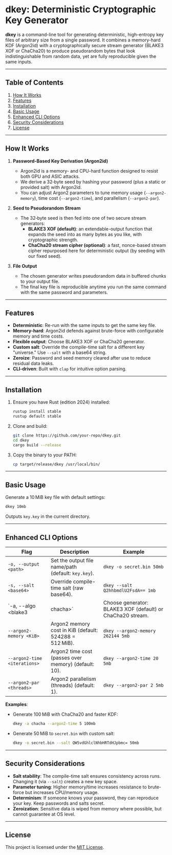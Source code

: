 # dkey: Deterministic Cryptographic Key Generator

**dkey** is a command-line tool for generating deterministic, high-entropy key files of arbitrary size from a single password. It combines a memory-hard KDF (Argon2id) with a cryptographically secure stream generator (BLAKE3 XOF or ChaCha20) to produce pseudorandom bytes that look indistinguishable from random data, yet are fully reproducible given the same inputs.

---

## Table of Contents

1. [How It Works](#how-it-works)
2. [Features](#features)
3. [Installation](#installation)
4. [Basic Usage](#basic-usage)
5. [Enhanced CLI Options](#enhanced-cli-options)
6. [Security Considerations](#security-considerations)
7. [License](#license)

---

## How It Works

1. **Password-Based Key Derivation (Argon2id)**
   - Argon2id is a memory- and CPU-hard function designed to resist both GPU and ASIC attacks.
   - We derive a 32‑byte seed by hashing your password (plus a static or provided salt) with Argon2id.
   - You can adjust Argon2 parameters to tune memory usage (`--argon2-memory`), time cost (`--argon2-time`), and parallelism (`--argon2-par`).

2. **Seed to Pseudorandom Stream**
   - The 32‑byte seed is then fed into one of two secure stream generators:
     - **BLAKE3 XOF (default)**: an extendable-output function that expands the seed into as many bytes as you like, with cryptographic strength.
     - **ChaCha20 stream cipher (optional)**: a fast, nonce-based stream cipher repurposed here for deterministic output (by seeding with our fixed seed).

3. **File Output**
   - The chosen generator writes pseudorandom data in buffered chunks to your output file.
   - The final key file is reproducible anytime you run the same command with the same password and parameters.

---

## Features

- **Deterministic**: Re-run with the same inputs to get the same key file.
- **Memory-hard**: Argon2id defends against brute-force with configurable memory and time costs.
- **Flexible output**: Choose BLAKE3 XOF or ChaCha20 generator.
- **Custom salt**: Override the compile-time salt for a different key "universe." Use `--salt` with a base64 string.
- **Zeroize**: Password and seed memory cleared after use to reduce residual data leaks.
- **CLI-driven**: Built with `clap` for intuitive option parsing.

---

## Installation

1. Ensure you have Rust (edition 2024) installed:  
   ```sh
   rustup install stable
   rustup default stable
   ```
2. Clone and build:
   ```sh
   git clone https://github.com/your-repo/dkey.git
   cd dkey
   cargo build --release
   ```
3. Copy the binary to your PATH:
   ```sh
   cp target/release/dkey /usr/local/bin/
   ```

---

## Basic Usage

Generate a 10 MiB key file with default settings:
```sh
dkey 10mb
```  
Outputs `key.key` in the current directory.

---

## Enhanced CLI Options

| Flag                         | Description                                                                                  | Example                                                                                 |
|------------------------------|----------------------------------------------------------------------------------------------|-----------------------------------------------------------------------------------------|
| `-o, --output <path>`        | Set the output file name/path (default: `key.key`).                                          | `dkey -o secret.bin 50mb`                                                               |
| `-s, --salt <base64>`        | Override compile-time salt (raw base64).                                                    | `dkey --salt Q2hhbmdlU2FsdA== 1mb`                                                       |
| `-a, --algo <blake3|chacha>` | Choose generator: BLAKE3 XOF (default) or ChaCha20 stream.                                   | `dkey -a chacha 100kb`                                                                   |
| `--argon2-memory <KiB>`      | Argon2 memory cost in KiB (default: 524288 = 512 MiB).                                       | `dkey --argon2-memory 262144 5mb`                                                        |
| `--argon2-time <iterations>` | Argon2 time cost (passes over memory) (default: 10).                                         | `dkey --argon2-time 20 5mb`                                                              |
| `--argon2-par <threads>`     | Argon2 parallelism (threads) (default: 1).                                                   | `dkey --argon2-par 2 5mb`                                                                |


**Examples**:

- Generate 100 MiB with ChaCha20 and faster KDF:
  ```sh
  dkey -a chacha --argon2-time 5 100mb
  ```

- Generate 50 MiB to `secret.bin` with custom salt:
  ```sh
  dkey -o secret.bin --salt QW5vdGhlclNhbHRTdHJpbmc= 50mb
  ```

---

## Security Considerations

- **Salt stability**: The compile-time salt ensures consistency across runs. Changing it (via `--salt`) creates a new key space.
- **Parameter tuning**: Higher memory/time increases resistance to brute-force but increases CPU/memory usage.
- **Determinism**: If someone knows your password, they can reproduce your key. Keep passwords and salts secret.
- **Zeroization**: Sensitive data is wiped from memory where possible, but cannot guarantee at OS level.

---

## License

This project is licensed under the [MIT License](LICENSE).

